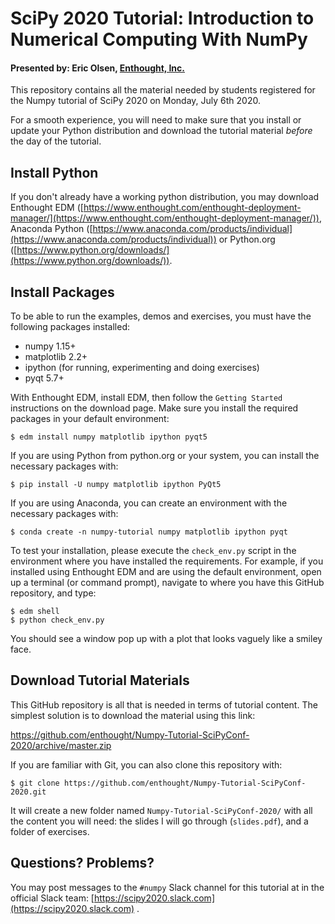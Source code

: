 # SciPy 2020 Tutorial: Introduction to Numerical Computing With NumPy

#### Presented by: Eric Olsen, [Enthought, Inc.](https://www.enthought.com)

This repository contains all the material needed by students registered for the Numpy tutorial of SciPy 2020 on Monday, July 6th 2020.

For a smooth experience, you will need to make sure that you install or update your Python distribution and download the tutorial material _before_ the day of the tutorial.

## Install Python

If you don't already have a working python distribution, you may download Enthought EDM ([https://www.enthought.com/enthought-deployment-manager/](https://www.enthought.com/enthought-deployment-manager/)), Anaconda Python ([https://www.anaconda.com/products/individual](https://www.anaconda.com/products/individual)) or Python.org ([https://www.python.org/downloads/](https://www.python.org/downloads/)).


## Install Packages

To be able to run the examples, demos and exercises, you must have the following packages installed:

- numpy 1.15+
- matplotlib 2.2+
- ipython (for running, experimenting and doing exercises)
- pyqt 5.7+

With Enthought EDM, install EDM, then follow the `Getting Started` instructions on the download page.  Make sure you install the required packages in your default environment:

```
$ edm install numpy matplotlib ipython pyqt5
```

If you are using Python from python.org or your system, you can install the necessary packages with:

```
$ pip install -U numpy matplotlib ipython PyQt5
```

If you are using Anaconda, you can create an environment with the necessary packages with:

```
$ conda create -n numpy-tutorial numpy matplotlib ipython pyqt
```

To test your installation, please execute the `check_env.py` script in the environment where you have installed the requirements.  For example, if you installed using Enthought EDM and are using the default environment, open up a terminal (or command prompt), navigate to where you have this GitHub repository, and type:

```
$ edm shell
$ python check_env.py
```

You should see a window pop up with a plot that looks vaguely like a smiley face.

## Download Tutorial Materials

This GitHub repository is all that is needed in terms of tutorial content. The simplest solution is to download the material using this link:

https://github.com/enthought/Numpy-Tutorial-SciPyConf-2020/archive/master.zip

If you are familiar with Git, you can also clone this repository with:

```
$ git clone https://github.com/enthought/Numpy-Tutorial-SciPyConf-2020.git
```

It will create a new folder named `Numpy-Tutorial-SciPyConf-2020/` with all the content you will need: the slides I will go through (`slides.pdf`), and a folder of exercises.


## Questions? Problems?

You may post messages to the `#numpy` Slack channel for this tutorial at in the official Slack team: [https://scipy2020.slack.com](https://scipy2020.slack.com) .

